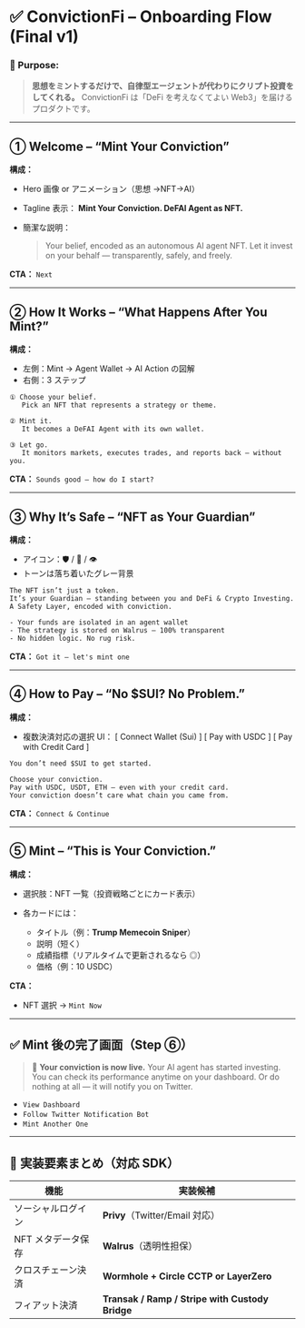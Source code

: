 # ✅ ConvictionFi – Onboarding Flow (Final v1)

### 🌱 Purpose:

> **思想をミントするだけで、自律型エージェントが代わりにクリプト投資をしてくれる。**
> ConvictionFi は「DeFi を考えなくてよい Web3」を届けるプロダクトです。

---

## ① Welcome – “Mint Your Conviction”

**構成：**

- Hero 画像 or アニメーション（思想 →NFT→AI）
- Tagline 表示：
  **Mint Your Conviction. DeFAI Agent as NFT.**
- 簡潔な説明：

  > Your belief, encoded as an autonomous AI agent NFT.
  > Let it invest on your behalf — transparently, safely, and freely.

**CTA：** `Next`

---

## ② How It Works – “What Happens After You Mint?”

**構成：**

- 左側：Mint → Agent Wallet → AI Action の図解
- 右側：3 ステップ

```text
① Choose your belief.
   Pick an NFT that represents a strategy or theme.

② Mint it.
   It becomes a DeFAI Agent with its own wallet.

③ Let go.
   It monitors markets, executes trades, and reports back — without you.
```

**CTA：** `Sounds good – how do I start?`

---

## ③ Why It’s Safe – “NFT as Your Guardian”

**構成：**

- アイコン：🛡️ / 🔐 / 👁️
- トーンは落ち着いたグレー背景

```text
The NFT isn’t just a token.
It’s your Guardian — standing between you and DeFi & Crypto Investing.
A Safety Layer, encoded with conviction.

- Your funds are isolated in an agent wallet
- The strategy is stored on Walrus — 100% transparent
- No hidden logic. No rug risk.
```

**CTA：** `Got it – let's mint one`

---

## ④ How to Pay – “No \$SUI? No Problem.”

**構成：**

- 複数決済対応の選択 UI：
  \[ Connect Wallet (Sui) ] \[ Pay with USDC ] \[ Pay with Credit Card ]

```text
You don’t need $SUI to get started.

Choose your conviction.
Pay with USDC, USDT, ETH — even with your credit card.
Your conviction doesn’t care what chain you came from.
```

**CTA：** `Connect & Continue`

---

## ⑤ Mint – “This is Your Conviction.”

**構成：**

- 選択肢：NFT 一覧（投資戦略ごとにカード表示）
- 各カードには：

  - タイトル（例：**Trump Memecoin Sniper**）
  - 説明（短く）
  - 成績指標（リアルタイムで更新されるなら ◎）
  - 価格（例：10 USDC）

**CTA：**

- NFT 選択 → `Mint Now`

---

## ✅ Mint 後の完了画面（Step ⑥）

> 🎉 **Your conviction is now live.**
> Your AI agent has started investing.
> You can check its performance anytime on your dashboard.
> Or do nothing at all — it will notify you on Twitter.

- `View Dashboard`
- `Follow Twitter Notification Bot`
- `Mint Another One`

---

## 🧠 実装要素まとめ（対応 SDK）

| 機能               | 実装候補                                        |
| ------------------ | ----------------------------------------------- |
| ソーシャルログイン | **Privy**（Twitter/Email 対応）                 |
| NFT メタデータ保存 | **Walrus**（透明性担保）                        |
| クロスチェーン決済 | **Wormhole + Circle CCTP or LayerZero**         |
| フィアット決済     | **Transak / Ramp / Stripe with Custody Bridge** |
